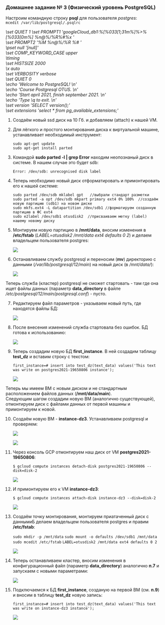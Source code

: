 ### Домашнее задание № 3 (Физический уровень PostgreSQL)

Настроим командную строку <b>psql</b> для пользователя <i>postgres</i>:  
`mcedit /var/lib/postgresql/.psqlrc`  

<i>\set QUIET 1
\set PROMPT1 'googleCloud_db1:%[%033[1;31m%]%>%[%033[0m%] %n@%/%R%#%x '  
\set PROMPT2 '%M %n@%/%R %# '  
\pset null '[null]'  
\set COMP_KEYWORD_CASE upper  
\timing  
\set HISTSIZE 2000  
\x auto  
\set VERBOSITY verbose  
\set QUIET 0  
\echo 'Welcome to PostgreSQL! \n'  
\echo 'Course Postgresql OTUS. \n'  
\echo 'Start april 2021, finish september 2021. \n'  
\echo 'Type \\q to exit. \n'  
\set version 'SELECT version();'  
\set extensions 'select * from pg_available_extensions;'</i>  

1. Создаём новый ssd диск на 10 Гб. и добавляем (attach) к нашей VM.

2. Для лёгкого и простого монтирования диска к виртуальной машине, устанавливает необходимый инструмент:  
	
	`sudo apt-get update`  
	`sudo apt-get install parted`  

3. Командой <b>sudo parted -l | grep Error</b> находим неопознаный диск в системе. В нашем случае это будет sdb:  
	
	`Error: /dev/sdb: unrecognised disk label`

4. Теперь необходимо новый диск отформатировать и примонтировать его к нашей системе:  
	
	`sudo parted /dev/sdb mklabel gpt   //выбрали стандарт разметки`  
	`sudo parted -a opt /dev/sdb mkpart primary ext4 0% 100%  //создаём новую партицию (sdb1) на новом диске`  
	`sudo mkfs.ext4 -L datapartition /dev/sdb1 //форматируем созданную партицию в ФС ext4`  
	`sudo e2label /dev/sdb1 otusdisk2  //присваиваем метку (label) нашему новому диску`  

5. Монтируем новую партицию в <b>/mnt/data</b>, вносим изменения в <b>/etc/fstab</b> (<i>LABEL=otusdisk2 /mnt/data ext4 defaults 0 2</i>) и делаем владельцем пользователя postgres:  
	
	![](pics/dz3/1_mount_disk.PNG)

6. Останавливаем службу postgresql и переносим (<b>mv</b>) директорию с данными (<i>/var/lib/postgresql/12/main</i>) на новый диск (в <i>/mnt/data/</i>):  
	
	![](pics/dz3/2_stop_DB.PNG)
	
Теперь служба (кластер) postgresql не сможет стартовать - там где она ищет файлы данных (параметр <b>data_directory</b> в файле <i>/etc/postgresql/12/main/postgresql.conf</i>) - пусто.

7. Редактируем файл параметров - указываем новый путь, где находятся файлы БД:  
	
	![](pics/dz3/3_change_path_datafiles.PNG)

8. После внесения изменений служба стартовала без ошибок. БД готова к использованию:  
	
	![](pics/dz3/4_start_DB.PNG)
	
9. Теперь создадим новую БД <b>first_instance</b>. В ней создадим таблицу <b>test_dz</b> и вставим строку с текстом:  
	
	`first_instance=# insert into test_dz(text_data) values('This text was write on postgres2021-19650806 instance');`
	
	![](pics/dz3/6_create_DB_ins1.PNG) 

Теперь мы имеем ВМ с новым диском и не стандартным расположением файлов данных (<b>/mnt/data/main</b>).  
Следующим шагом создадим новую ВМ (аналогично существующей), отмонтируем диск с файлами данных от первой машины и примонтируем к новой.

10. Создаём новую ВМ - <b>instance-dz3</b>. Устанавливаем postgresql и проверяем:  
	
	![](pics/dz3/7_create_new_VM.PNG)
	
	![](pics/dz3/7_1_install_PG_new_VM.PNG)
	
11. Через консоль GCP отмонтируем наш диск от VM <b>postgres2021-19650806</b>:  
	
	`$ gcloud compute instances detach-disk postgres2021-19650806 --disk=disk-2`
	
	![](pics/dz3/8_detach_disk_VM1.PNG)
	
12. И примонтируем его к VM <b>instance-dz3</b>:  
	
	`$ gcloud compute instances attach-disk instance-dz3 --disk=disk-2`
	
	![](pics/dz3/9_atachch_disk_VM2.PNG)

13. Создаём точку монтирования, монтируем приатаченный диск с даннымиБ делаем владельцем пользователя postgres и правим <b>/etc/fstab</b>:
	
	`sudo mkdir -p /mnt/data`
	`sudo mount -o defaults /dev/sdb1 /mnt/data`
	`sudo mcedit /etc/fstab`
	`LABEL=otusdisk2 /mnt/data ext4 defaults 0 2`
	
	![](pics/dz3/91_mount_disk_VM2.PNG)
	
14. Теперь останавливаем кластер, вносим изменения в конфигурационный файл (параметр <b>data_directory</b>) аналогично <b>п.7</b> и запускаем с новыми параметрами:
	
	![](pics/dz3/92_change_data_directory_VM2.PNG)
	
15. Подключаемся к БД <b>first_instance</b>, созданую на первой ВМ (см. <b>п.9</b>) и вносим в таблицу <b>test_dz</b> новую запись:
	
	`first_instance=# insert into test_dz(text_data) values('This text was write on instance-dz3 instance');`
	
	![](pics/dz3/93_insert_row_VM2.PNG)
